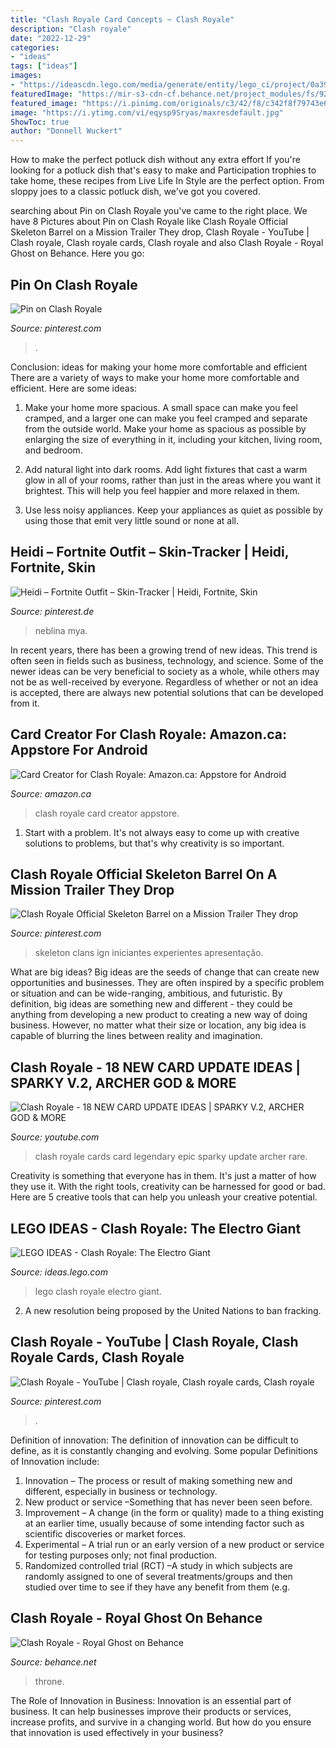 ```yaml
---
title: "Clash Royale Card Concepts ~ Clash Royale"
description: "Clash royale"
date: "2022-12-29"
categories:
- "ideas"
tags: ["ideas"]
images:
- "https://ideascdn.lego.com/media/generate/entity/lego_ci/project/0a39ee50-0c24-41b2-9374-739acdf68114/5/resize:1600:900/native"
featuredImage: "https://mir-s3-cdn-cf.behance.net/project_modules/fs/92cfd860494431.5a4ee5c65b416.jpg"
featured_image: "https://i.pinimg.com/originals/c3/42/f8/c342f8f79743e6aba2625b66559dae09.png"
image: "https://i.ytimg.com/vi/eqysp9Sryas/maxresdefault.jpg"
ShowToc: true
author: "Donnell Wuckert"
---
```



How to make the perfect potluck dish without any extra effort
If you're looking for a potluck dish that's easy to make and Participation trophies to take home, these recipes from Live Life In Style are the perfect option. From sloppy joes to a classic potluck dish, we've got you covered.

	

		
searching about Pin on Clash Royale you've came to the right place. We have 8 Pictures about Pin on Clash Royale like Clash Royale Official Skeleton Barrel on a Mission Trailer They drop, Clash Royale - YouTube | Clash royale, Clash royale cards, Clash royale and also Clash Royale - Royal Ghost on Behance. Here you go:
		
    
## Pin On Clash Royale

<img loading=lazy src="https://i.pinimg.com/736x/f1/c4/31/f1c43134467da1d506dcc615bc39e745.jpg" onerror="this.onerror=null;this.src='https://tse4.mm.bing.net/th?id=OIP.-fRnkc920u1PASl0PTFmmwHaEK&amp;pid=15.1';" alt="Pin on Clash Royale">

_Source: pinterest.com_

>. 

	

Conclusion: ideas for making your home more comfortable and efficient
There are a variety of ways to make your home more comfortable and efficient. Here are some ideas: 
1. Make your home more spacious. A small space can make you feel cramped, and a larger one can make you feel cramped and separate from the outside world. Make your home as spacious as possible by enlarging the size of everything in it, including your kitchen, living room, and bedroom.

2. Add natural light into dark rooms. Add light fixtures that cast a warm glow in all of your rooms, rather than just in the areas where you want it brightest. This will help you feel happier and more relaxed in them.

3. Use less noisy appliances. Keep your appliances as quiet as possible by using those that emit very little sound or none at all.

    
## Heidi – Fortnite Outfit – Skin-Tracker | Heidi, Fortnite, Skin

<img loading=lazy src="https://i.pinimg.com/236x/f8/8c/98/f88c98d2178f9f86bfd03f92e684c529.jpg?nii=t" onerror="this.onerror=null;this.src='https://tse3.mm.bing.net/th?id=OIP.sJZKcLqV1_N0jb5WBFmrMQAAAA&amp;pid=15.1';" alt="Heidi – Fortnite Outfit – Skin-Tracker | Heidi, Fortnite, Skin">

_Source: pinterest.de_

>neblina mya. 

	

In recent years, there has been a growing trend of new ideas. This trend is often seen in fields such as business, technology, and science. Some of the newer ideas can be very beneficial to society as a whole, while others may not be as well-received by everyone. Regardless of whether or not an idea is accepted, there are always new potential solutions that can be developed from it.

    
## Card Creator For Clash Royale: Amazon.ca: Appstore For Android

<img loading=lazy src="https://images-na.ssl-images-amazon.com/images/I/91cMn+KdyAL.png" onerror="this.onerror=null;this.src='https://tse1.mm.bing.net/th?id=OIP.88YPQpFOqbm9Ptt7vwYGmgHaNK&amp;pid=15.1';" alt="Card Creator for Clash Royale: Amazon.ca: Appstore for Android">

_Source: amazon.ca_

>clash royale card creator appstore. 

	

1. Start with a problem. It's not always easy to come up with creative solutions to problems, but that's why creativity is so important.

    
## Clash Royale Official Skeleton Barrel On A Mission Trailer They Drop

<img loading=lazy src="https://i.pinimg.com/originals/c3/42/f8/c342f8f79743e6aba2625b66559dae09.png" onerror="this.onerror=null;this.src='https://tse1.mm.bing.net/th?id=OIP.On-4ItM_w-ltGtkBNUG7nAHaEK&amp;pid=15.1';" alt="Clash Royale Official Skeleton Barrel on a Mission Trailer They drop">

_Source: pinterest.com_

>skeleton clans ign iniciantes experientes apresentação. 

	

What are big ideas?
Big ideas are the seeds of change that can create new opportunities and businesses. They are often inspired by a specific problem or situation and can be wide-ranging, ambitious, and futuristic. By definition, big ideas are something new and different - they could be anything from developing a new product to creating a new way of doing business. However, no matter what their size or location, any big idea is capable of blurring the lines between reality and imagination.

    
## Clash Royale - 18 NEW CARD UPDATE IDEAS | SPARKY V.2, ARCHER GOD &amp; MORE

<img loading=lazy src="https://i.ytimg.com/vi/eqysp9Sryas/maxresdefault.jpg" onerror="this.onerror=null;this.src='https://tse4.mm.bing.net/th?id=OIP.Krone8rc8UtCZp-1KId7XAHaEK&amp;pid=15.1';" alt="Clash Royale - 18 NEW CARD UPDATE IDEAS | SPARKY V.2, ARCHER GOD &amp; MORE">

_Source: youtube.com_

>clash royale cards card legendary epic sparky update archer rare. 

	

Creativity is something that everyone has in them. It's just a matter of how they use it. With the right tools, creativity can be harnessed for good or bad. Here are 5 creative tools that can help you unleash your creative potential.

    
## LEGO IDEAS - Clash Royale: The Electro Giant

<img loading=lazy src="https://ideascdn.lego.com/media/generate/entity/lego_ci/project/0a39ee50-0c24-41b2-9374-739acdf68114/5/resize:1600:900/native" onerror="this.onerror=null;this.src='https://tse3.mm.bing.net/th?id=OIP.OPGKqgEpVL4UGI2c0ehEbAHaFj&amp;pid=15.1';" alt="LEGO IDEAS - Clash Royale: The Electro Giant">

_Source: ideas.lego.com_

>lego clash royale electro giant. 

	

2. A new resolution being proposed by the United Nations to ban fracking.

    
## Clash Royale - YouTube | Clash Royale, Clash Royale Cards, Clash Royale

<img loading=lazy src="https://i.pinimg.com/736x/6f/41/39/6f413920f9b9b393a78504da14fcc438.jpg" onerror="this.onerror=null;this.src='https://tse1.mm.bing.net/th?id=OIP.ZdVIoOIPNxuHdySN2nxQ2gAAAA&amp;pid=15.1';" alt="Clash Royale - YouTube | Clash royale, Clash royale cards, Clash royale">

_Source: pinterest.com_

>. 

	

Definition of innovation:
The definition of innovation can be difficult to define, as it is constantly changing and evolving. Some popular Definitions of Innovation include:
1. Innovation – The process or result of making something new and different, especially in business or technology.
2. New product or service –Something that has never been seen before.
3. Improvement – A change (in the form or quality) made to a thing existing at an earlier time, usually because of some intending factor such as scientific discoveries or market forces.
4. Experimental – A trial run or an early version of a new product or service for testing purposes only; not final production. 
5. Randomized controlled trial (RCT) –A study in which subjects are randomly assigned to one of several treatments/groups and then studied over time to see if they have any benefit from them (e.g.

    
## Clash Royale - Royal Ghost On Behance

<img loading=lazy src="https://mir-s3-cdn-cf.behance.net/project_modules/fs/92cfd860494431.5a4ee5c65b416.jpg" onerror="this.onerror=null;this.src='https://tse4.mm.bing.net/th?id=OIP.Uq5mMwE72s-wPfWt7TlsfwHaEE&amp;pid=15.1';" alt="Clash Royale - Royal Ghost on Behance">

_Source: behance.net_

>throne. 

	

The Role of Innovation in Business:
Innovation is an essential part of business. It can help businesses improve their products or services, increase profits, and survive in a changing world. But how do you ensure that innovation is used effectively in your business?

